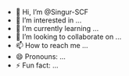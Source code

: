 - 👋 Hi, I’m @Singur-SCF
- 👀 I’m interested in ...
- 🌱 I’m currently learning ...
- 💞️ I’m looking to collaborate on ...
- 📫 How to reach me ...
- 😄 Pronouns: ...
- ⚡ Fun fact: ...

<!---
Singur-SCF/Singur-SCF is a ✨ special ✨ repository because its `README.md` (this file) appears on your GitHub profile.
You can click the Preview link to take a look at your changes.
--->
